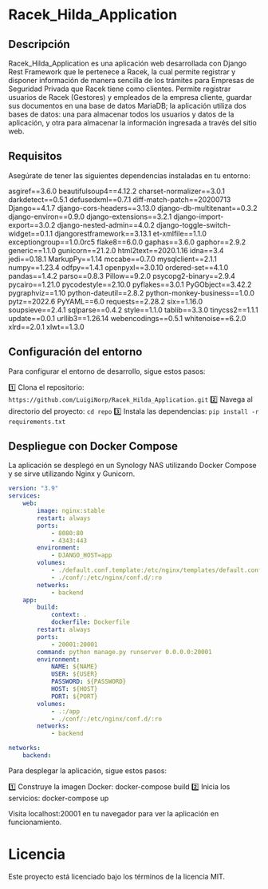 # Racek_Hilda_Application

## Descripción

Racek_Hilda_Application es una aplicación web desarrollada con Django Rest Framework que le pertenece a Racek, la cual permite registrar y disponer información de manera sencilla de los trámites para Empresas de Seguridad Privada que Racek tiene como clientes. Permite registrar usuarios de Racek (Gestores) y empleados de la empresa cliente, guardar sus documentos en una base de datos MariaDB; la aplicación utiliza dos bases de datos: una para almacenar todos los usuarios y datos de la aplicación, y otra para almacenar la información ingresada a través del sitio web.

## Requisitos

Asegúrate de tener las siguientes dependencias instaladas en tu entorno:

asgiref==3.6.0
beautifulsoup4==4.12.2
charset-normalizer==3.0.1
darkdetect==0.5.1
defusedxml==0.7.1
diff-match-patch==20200713
Django==4.1.7
django-cors-headers==3.13.0
django-db-multitenant==0.3.2
django-environ==0.9.0
django-extensions==3.2.1
django-import-export==3.0.2
django-nested-admin==4.0.2
django-toggle-switch-widget==0.1.1
djangorestframework==3.13.1
et-xmlfile==1.1.0
exceptiongroup==1.0.0rc5
flake8==6.0.0
gaphas==3.6.0
gaphor==2.9.2
generic==1.1.0
gunicorn==21.2.0
html2text==2020.1.16
idna==3.4
jedi==0.18.1
MarkupPy==1.14
mccabe==0.7.0
mysqlclient==2.1.1
numpy==1.23.4
odfpy==1.4.1
openpyxl==3.0.10
ordered-set==4.1.0
pandas==1.4.2
parso==0.8.3
Pillow==9.2.0
psycopg2-binary==2.9.4
pycairo==1.21.0
pycodestyle==2.10.0
pyflakes==3.0.1
PyGObject==3.42.2
pygraphviz==1.10
python-dateutil==2.8.2
python-monkey-business==1.0.0
pytz==2022.6
PyYAML==6.0
requests==2.28.2
six==1.16.0
soupsieve==2.4.1
sqlparse==0.4.2
style==1.1.0
tablib==3.3.0
tinycss2==1.1.1
update==0.0.1
urllib3==1.26.14
webencodings==0.5.1
whitenoise==6.2.0
xlrd==2.0.1
xlwt==1.3.0


## Configuración del entorno

Para configurar el entorno de desarrollo, sigue estos pasos:

1️⃣ Clona el repositorio: `https://github.com/LuigiNorp/Racek_Hilda_Application.git`
2️⃣ Navega al directorio del proyecto: `cd repo`
3️⃣ Instala las dependencias: `pip install -r requirements.txt`

## Despliegue con Docker Compose

La aplicación se desplegó en un Synology NAS utilizando Docker Compose y se sirve utilizando Nginx y Gunicorn.

```yaml
version: "3.9"
services:
    web:
        image: nginx:stable
        restart: always
        ports:
            - 8080:80
            - 4343:443
        environment:
            - DJANGO_HOST=app
        volumes:
            - ./default.conf.template:/etc/nginx/templates/default.conf.template
            - ./conf/:/etc/nginx/conf.d/:ro
        networks:
            - backend
    app:
        build:
            context: .
            dockerfile: Dockerfile
        restart: always
        ports:
            - 20001:20001
        command: python manage.py runserver 0.0.0.0:20001
        environment:
            NAME: ${NAME}
            USER: ${USER}
            PASSWORD: ${PASSWORD}
            HOST: ${HOST}
            PORT: ${PORT}
        volumes:
            - .:/app
            - ./conf/:/etc/nginx/conf.d/:ro
        networks:
            - backend

networks:
    backend:   
```
Para desplegar la aplicación, sigue estos pasos:

1️⃣ Construye la imagen Docker: docker-compose build 2️⃣ Inicia los servicios: docker-compose up

Visita localhost:20001 en tu navegador para ver la aplicación en funcionamiento.

# Licencia
Este proyecto está licenciado bajo los términos de la licencia MIT.